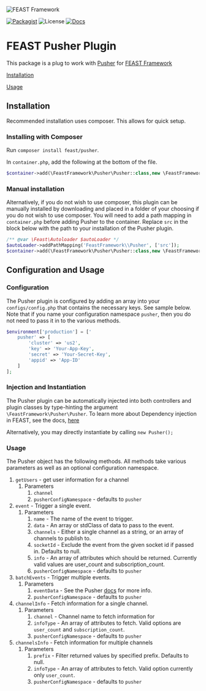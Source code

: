 ![FEAST Framework](https://github.com/FeastFramework/framework/blob/master/logos/feast-transparent-small.png?raw=true)

[![Packagist](https://img.shields.io/packagist/v/feast/pusher)](https://packagist.org/packages/feast/pusher)
![License](https://img.shields.io/packagist/l/feast/pusher.svg)
[![Docs](https://img.shields.io/badge/docs-quickstart-green.svg)](https://docs.feast-framework.com)

# FEAST Pusher Plugin

This package is a plug to work with [Pusher](https://pusher.com)
for [FEAST Framework](https://github.com/FeastFramework/framework)

[Installation](#installation)

[Usage](#configuration-and-usage)

## Installation

Recommended installation uses composer. This allows for quick setup.

### Installing with Composer

Run `composer install feast/pusher`.

In `container.php`, add the following at the bottom of the file.

```php
$container->add(\FeastFramework\Pusher\Pusher::class,new \FeastFramework\Pusher\Pusher());
```

### Manual installation

Alternatively, if you do not wish to use composer, this plugin can be manually installed by downloading and placed in a
folder of your choosing if you do not wish to use composer. You will need to add a path mapping in `container.php`
before adding Pusher to the container. Replace `src` in the block below with the path to your installation of the Pusher
plugin.

```php
/** @var \Feast\Autoloader $autoLoader */
$autoLoader->addPathMapping('FeastFramework\\Pusher', ['src']);
$container->add(\FeastFramework\Pusher\Pusher::class,new \FeastFramework\Pusher\Pusher());
```

## Configuration and Usage

### Configuration

The Pusher plugin is configured by adding an array into your `configs/config.php` that contains the necessary keys. See
sample below. Note that if you name your configuration namespace `pusher`, then you do not
need to pass it in to the various methods.

```php
$environment['production'] = ['
    pusher' => [
        'cluster' => 'us2',
        'key' => 'Your-App-Key',
        'secret' => 'Your-Secret-Key',
        'appid' => 'App-ID'
    ]
];
```
### Injection and Instantiation

The Pusher plugin can be automatically injected into both controllers and plugin classes by type-hinting the
argument `\FeastFramework\Pusher\Pusher`. To learn more about Dependency injection in FEAST, see the
docs, [here](https://docs.feast-framework.com/service-container.html#dependency-injection)

Alternatively, you may directly instantiate by calling `new Pusher();`

### Usage

The Pusher object has the following methods. All methods take various parameters as well as an optional
configuration namespace.

1. `getUsers` - get user information for a channel
   1. Parameters
      1. `channel`
      2. `pusherConfigNamespace` - defaults to `pusher`
2. `event` - Trigger a single event.
   1. Parameters
      1. `name` - The name of the event to trigger.
      2. `data` - An array or stdClass of data to pass to the event.
      3. `channels` - Either a single channel as a string, or an array of channels to publish to.
      4. `socketId` - Exclude the event from the given socket id if passed in. Defaults to null.
      5. `info` - An array of attributes which should be returned. Currently valid values are user_count and subscription_count.
      6. `pusherConfigNamespace` - defaults to `pusher`
3. `batchEvents` - Trigger multiple events.
   1. Parameters
       1. `eventData` - See the Pusher [docs](https://pusher.com/docs/channels/library_auth_reference/rest-api#post-batch-events-trigger-multiple-events-) for more info.
       2. `pusherConfigNamespace` - defaults to `pusher`   
4. `channelInfo` - Fetch information for a single channel.
   1. Parameters
       1. `channel` - Channel name to fetch information for
       2. `infoType` - An array of attributes to fetch. Valid options are `user_count` and `subscription_count`.
       3. `pusherConfigNamespace` - defaults to `pusher`
5. `channelsInfo` - Fetch information for multiple channels
   1. Parameters
       1. `prefix` - Filter returned values by specified prefix. Defaults to null.
       2. `infoType` - An array of attributes to fetch. Valid option currently only `user_count`.
       3. `pusherConfigNamespace` - defaults to `pusher`
